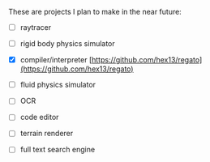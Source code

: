 These are projects I plan to make in the near future:

- [ ] raytracer 
- [ ] rigid body physics simulator
- [x] compiler/interpreter [https://github.com/hex13/regato](https://github.com/hex13/regato)
- [ ] fluid physics simulator
- [ ] OCR
- [ ] code editor 
- [ ] terrain renderer
- [ ] full text search engine


